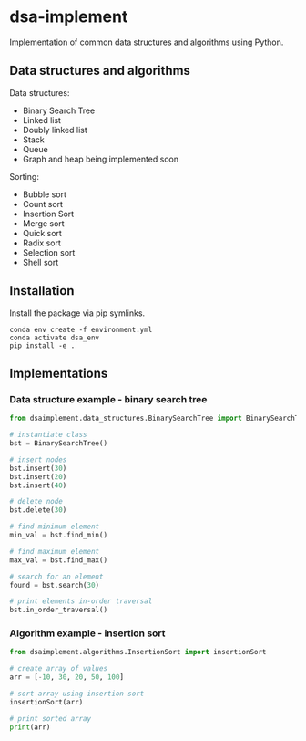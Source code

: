 # dsa-implement
Implementation of common data structures and algorithms using Python. 

## Data structures and algorithms

Data structures:
- Binary Search Tree
- Linked list
- Doubly linked list
- Stack
- Queue
- Graph and heap being implemented soon

Sorting:
- Bubble sort
- Count sort
- Insertion Sort
- Merge sort 
- Quick sort
- Radix sort
- Selection sort
- Shell sort

## Installation 
Install the package via pip symlinks.

```
conda env create -f environment.yml
conda activate dsa_env
pip install -e .
```

## Implementations

### Data structure example - binary search tree

```python
from dsaimplement.data_structures.BinarySearchTree import BinarySearchTree

# instantiate class
bst = BinarySearchTree()

# insert nodes
bst.insert(30)
bst.insert(20)
bst.insert(40)

# delete node
bst.delete(30)

# find minimum element
min_val = bst.find_min()

# find maximum element
max_val = bst.find_max()

# search for an element
found = bst.search(30)

# print elements in-order traversal
bst.in_order_traversal()

```

### Algorithm example - insertion sort
```python
from dsaimplement.algorithms.InsertionSort import insertionSort

# create array of values
arr = [-10, 30, 20, 50, 100]

# sort array using insertion sort
insertionSort(arr)

# print sorted array
print(arr)
```

